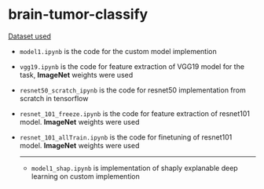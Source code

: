 # brain-tumor-classify

[Dataset used](https://www.kaggle.com/datasets/masoudnickparvar/brain-tumor-mri-dataset/data)

- `model1.ipynb` is the code for the custom model implemention
- `vgg19.ipynb` is the code for feature extraction of VGG19 model for the task, **ImageNet** weights were used
- `resnet50_scratch_ipynb` is the code for resnet50 implementation from scratch in tensorflow
- `resnet_101_freeze.ipynb` is the code for feature extraction of resnet101 model. **ImageNet** weights were used
- `resnet_101_allTrain.ipynb` is the code for finetuning of resnet101 model. **ImageNet** weights were used

  ---

  - `model1_shap.ipynb` is implementation of shaply explanable deep learning on custom implemention
